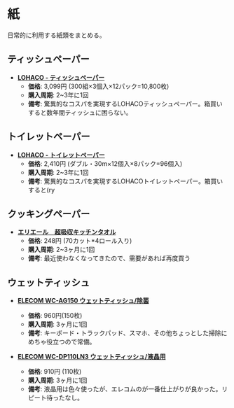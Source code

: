 紙
====

日常的に利用する紙類をまとめる。

ティッシュペーパー
----

- [**LOHACO - ティッシュペーパー**](https://lohaco.jp/product/1186417/)
  - **価格**: 3,099円 (300組×3個入×12パック=10,800枚)
  - **購入周期**: 2~3年に1回
  - **備考**: 驚異的なコスパを実現するLOHACOティッシュペーパー。箱買いすると数年間ティッシュに困らない。

トイレットペーパー
----

- [**LOHACO - トイレットペーパー**](https://lohaco.jp/product/547864/)
  - **価格**: 2,410円 (ダブル・30m×12個入×8パック=96個入)
  - **購入周期**: 2~3年に1回
  - **備考**: 驚異的なコスパを実現するLOHACOトイレットペーパー。箱買いすると(ry

クッキングペーパー
----

- [**エリエール　超吸収キッチンタオル**](https://lohaco.jp/product/1880485/)
  - **価格**: 248円 (70カット*4ロール入り)
  - **購入周期**: 2~3ヶ月に1回
  - **備考**: 最近使わなくなってきたので、需要があれば再度買う

ウェットティッシュ
----

- [**ELECOM WC-AG150 ウェットティッシュ/除菌**](https://lohaco.jp/product/K067891/)
  - **価格**: 960円(150枚)
  - **購入周期**: 3ヶ月に1回
  - **備考**: キーボード・トラックパッド、スマホ、その他ちょっとした掃除にめちゃ役立つので常備。


- [**ELECOM WC-DP110LN3 ウェットティッシュ/液晶用**](https://www.amazon.co.jp/dp/B0073Z18HY/)
  - **価格**: 910円 (110枚)
  - **購入周期**: 3ヶ月に1回
  - **備考**: 液晶用は色々使ったが、エレコムのが一番仕上がりが良かった。リピート待ったなし。
